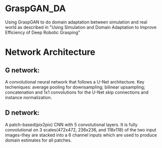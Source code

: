 # GraspGAN_DA
Using GraspGAN to do domain adaptation between simulation and real world as described in "Using Simulation and Domain Adaptation to Improve Efficiency of Deep Robotic Grasping"

# Network Architecture
## G network:
  A convolutional neural network that follows a U-Net architecture. Key techeniques: average pooling for downsampling; bilinear upsampling; concatenation and 1x1 convolutions for the U-Net skip connections and instance normalization.
  
## D network:
  A patch-based(pix2pix) CNN with 5 convolutional layers. It is fully convolutional on 3 scales(472x472, 236x236, and 118x118) of the two input images-they are stacked into a 6 channel inputs which are used to produce domain estimates for all patches. 
